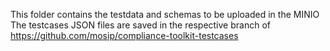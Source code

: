 This folder contains the testdata and schemas to be uploaded in the MINIO 
The testcases JSON files are saved in the respective branch of https://github.com/mosip/compliance-toolkit-testcases
